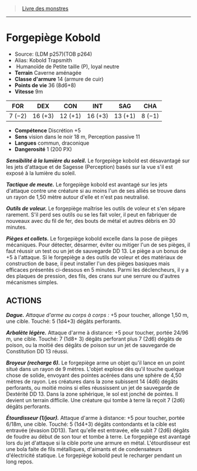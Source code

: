 ﻿> [Livre des monstres](tome_of_beasts.md)

---

# Forgepiège Kobold

- Source: (LDM p257)(TOB p264)
- Alias: Kobold Trapsmith
-  Humanoïde de Petite taille (P), loyal neutre
- **Terrain** Caverne aménagée
- **Classe d'armure** 14 (armure de cuir)
- **Points de vie** 36 (8d6+8)
- **Vitesse** 9m

|FOR|DEX|CON|INT|SAG|CHA|
|---|---|---|---|---|---|
|7 (−2)|16 (+3)|12 (+1)|16 (+3)|13 (+1)|8 (−1)|

- **Compétence** Discrétion +5
- **Sens** vision dans le noir 18 m, Perception passive 11
- **Langues** commun, draconique
- **Dangerosité** 1 (200 PX)

**_Sensibilité à la lumière du soleil._** Le forgepiège kobold est désavantagé sur les jets d'attaque et de Sagesse (Perception) basés sur la vue s'il est exposé à la lumière du soleil.

**_Tactique de meute._** Le forgepiège kobold est avantagé sur les jets d'attaque contre une créature si au moins l'un de ses alliés se trouve dans un rayon de 1,50 mètre autour d'elle et n'est pas neutralisé.

**_Outils de voleur._** Le forgepiège maîtrise les outils de voleur et s'en sépare rarement. S'il perd ses outils ou se les fait voler, il peut en fabriquer de nouveaux avec du fil de fer, des bouts de métal et autres débris en 30 minutes.

**_Pièges et collets._** Le forgepiège kobold excelle dans la pose de pièges mécaniques. Pour détecter, désarmer, éviter ou mitiger l'un de ses pièges, il faut réussir un test ou un jet de sauvegarde DD 13. Le piège a un bonus de +5 à l'attaque. Si le forgepiège a des outils de voleur et des matériaux de construction de base, il peut installer l'un des pièges basiques mais efficaces présentés ci-dessous en 5 minutes. Parmi les déclencheurs, il y a des plaques de pression, des fils, des crans sur une serrure ou d'autres mécanismes simples.

## ACTIONS

**_Dague._** _Attaque d'arme au corps à corps :_ +5 pour toucher, allonge 1,50 m, une cible. Touché: 5 (1d4+3) dégâts perforants.

**_Arbalète légère._** Attaque d'arme à distance: +5 pour toucher, portée 24/96 m, une cible. Touché: 7 (1d8+ 3) dégâts perforant plus 7 (2d6) dégâts de poison, ou la moitié des dégâts de poison sur un jet de sauvegarde de Constitution DD 13 réussi.

**_Broyeur (recharge 6)._** Le forgepiège arme un objet qu'il lance en un point situé dans un rayon de 9 mètres. L'objet explose dès qu'il touche quelque chose de solide, envoyant des pointes acérées dans une sphère de 4,50 mètres de rayon. Les créatures dans la zone subissent 14 (4d6) dégâts perforants, ou moitié moins si elles réussissent un jet de sauvegarde de Dextérité DD 13. Dans la zone sphérique, le sol est jonché de pointes. Il devient un terrain difficile. Une créature qui tombe à terre là reçoit 7 (2d6) dégâts perforants.

**_Étourdisseur (1/jour)._** Attaque d'arme à distance: +5 pour toucher, portée 6/18m, une cible. Touché: 5 (1d4+3) dégâts contondants et la cible est entravée (évasion DD13). Tant qu'elle est entravée, elle subit 7 (2d6) dégâts de foudre au début de son tour et tombe à terre. Le forgepiège est avantagé lors du jet d'attaque si la cible porte une armure en métal. L'étourdisseur est une bola faite de fils métalliques, d'aimants et de condensateurs d'électricité statique. Le forgepiège kobold peut le recharger pendant un long repos.

